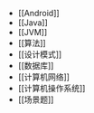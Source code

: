 - [[Android]]
- [[Java]]
- [[JVM]]
- [[算法]]
- [[设计模式]]
- [[数据库]]
- [[计算机网络]]
- [[计算机操作系统]]
- [[场景题]]